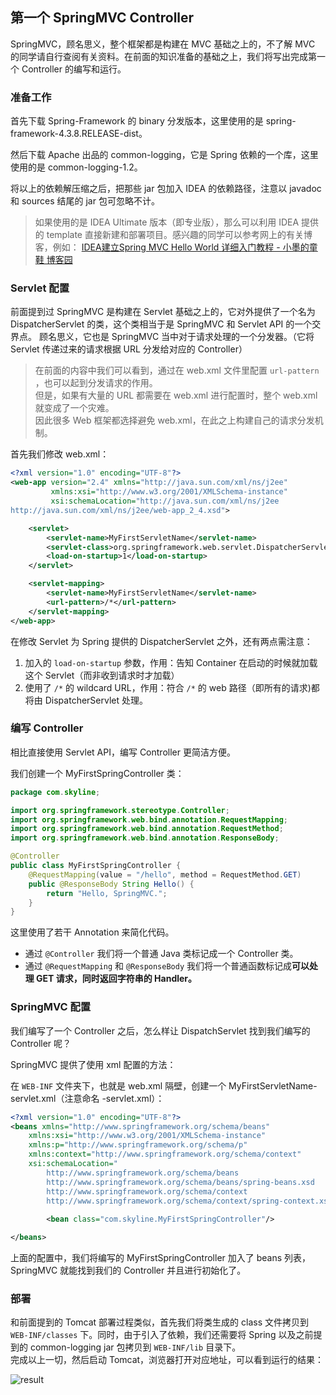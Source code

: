 ## 第一个 SpringMVC Controller

SpringMVC，顾名思义，整个框架都是构建在 MVC 基础之上的，不了解 MVC 的同学请自行查阅有关资料。在前面的知识准备的基础之上，我们将写出完成第一个 Controller 的编写和运行。

### 准备工作

首先下载 Spring-Framework 的 binary 分发版本，这里使用的是 spring-framework-4.3.8.RELEASE-dist。

然后下载 Apache 出品的 common-logging，它是 Spring 依赖的一个库，这里使用的是 common-logging-1.2。

将以上的依赖解压缩之后，把那些 jar 包加入 IDEA 的依赖路径，注意以 javadoc 和 sources 结尾的 jar 包可忽略不计。  

> 如果使用的是 IDEA Ultimate 版本（即专业版），那么可以利用 IDEA 提供的 template 直接新建和部署项目。感兴趣的同学可以参考网上的有关博客，例如： [IDEA建立Spring MVC Hello World 详细入门教程 - 小墨的童鞋 博客园](https://www.cnblogs.com/wormday/p/8435617.html)

### Servlet 配置

前面提到过 SpringMVC 是构建在 Servlet 基础之上的，它对外提供了一个名为 DispatcherServlet 的类，这个类相当于是 SpringMVC 和 Servlet API 的一个交界点。
顾名思义，它也是 SpringMVC 当中对于请求处理的一个分发器。（它将 Servlet 传递过来的请求根据 URL 分发给对应的 Controller）

> 在前面的内容中我们可以看到，通过在 web.xml 文件里配置 `url-pattern` ，也可以起到分发请求的作用。  
> 但是，如果有大量的 URL 都需要在 web.xml 进行配置时，整个 web.xml 就变成了一个灾难。  
> 因此很多 Web 框架都选择避免 web.xml，在此之上构建自己的请求分发机制。

首先我们修改 web.xml：

```xml
<?xml version="1.0" encoding="UTF-8"?>
<web-app version="2.4" xmlns="http://java.sun.com/xml/ns/j2ee"
         xmlns:xsi="http://www.w3.org/2001/XMLSchema-instance"
         xsi:schemaLocation="http://java.sun.com/xml/ns/j2ee
http://java.sun.com/xml/ns/j2ee/web-app_2_4.xsd">

    <servlet>
        <servlet-name>MyFirstServletName</servlet-name>
        <servlet-class>org.springframework.web.servlet.DispatcherServlet</servlet-class>
        <load-on-startup>1</load-on-startup>
    </servlet>

    <servlet-mapping>
        <servlet-name>MyFirstServletName</servlet-name>
        <url-pattern>/*</url-pattern>
    </servlet-mapping>
</web-app>
```

在修改 Servlet 为 Spring 提供的 DispatcherServlet 之外，还有两点需注意：

1. 加入的 `load-on-startup` 参数，作用：告知 Container 在启动的时候就加载这个 Servlet（而非收到请求时才加载）  
2. 使用了 `/*` 的 wildcard URL，作用：符合 `/*` 的 web 路径（即所有的请求)都将由 DispatcherServlet 处理。

### 编写 Controller

相比直接使用 Servlet API，编写 Controller 更简洁方便。 

我们创建一个 MyFirstSpringController 类：  

```java
package com.skyline;

import org.springframework.stereotype.Controller;
import org.springframework.web.bind.annotation.RequestMapping;
import org.springframework.web.bind.annotation.RequestMethod;
import org.springframework.web.bind.annotation.ResponseBody;

@Controller
public class MyFirstSpringController {
    @RequestMapping(value = "/hello", method = RequestMethod.GET)
    public @ResponseBody String Hello() {
        return "Hello, SpringMVC.";
    }
}
```

这里使用了若干 Annotation 来简化代码。

- 通过 `@Controller` 我们将一个普通 Java 类标记成一个 Controller 类。
- 通过 `@RequestMapping` 和 `@ResponseBody` 我们将一个普通函数标记成**可以处理 GET 请求，同时返回字符串的 Handler。**

### SpringMVC 配置

我们编写了一个 Controller 之后，怎么样让 DispatchServlet 找到我们编写的 Controller 呢？  

SpringMVC 提供了使用 xml 配置的方法：

在 `WEB-INF` 文件夹下，也就是 web.xml 隔壁，创建一个 MyFirstServletName-servlet.xml（注意命名 <servlet-name>-servlet.xml）：

```xml
<?xml version="1.0" encoding="UTF-8"?>
<beans xmlns="http://www.springframework.org/schema/beans"
    xmlns:xsi="http://www.w3.org/2001/XMLSchema-instance"
    xmlns:p="http://www.springframework.org/schema/p"
    xmlns:context="http://www.springframework.org/schema/context"
    xsi:schemaLocation="
        http://www.springframework.org/schema/beans
        http://www.springframework.org/schema/beans/spring-beans.xsd
        http://www.springframework.org/schema/context
        http://www.springframework.org/schema/context/spring-context.xsd">
        
        <bean class="com.skyline.MyFirstSpringController"/>

</beans>
```

上面的配置中，我们将编写的 MyFirstSpringController 加入了 beans 列表，SpringMVC 就能找到我们的 Controller 并且进行初始化了。

### 部署

和前面提到的 Tomcat 部署过程类似，首先我们将类生成的 class 文件拷贝到 `WEB-INF/classes` 下。同时，由于引入了依赖，我们还需要将 Spring 以及之前提到的 common-logging jar 包拷贝到 `WEB-INF/lib` 目录下。  
完成以上一切，然后启动 Tomcat，浏览器打开对应地址，可以看到运行的结果：  

![result](https://raw.githubusercontent.com/skyline75489/Heart-First-JavaWeb/master/img/5-mvc-controller-result.png)

